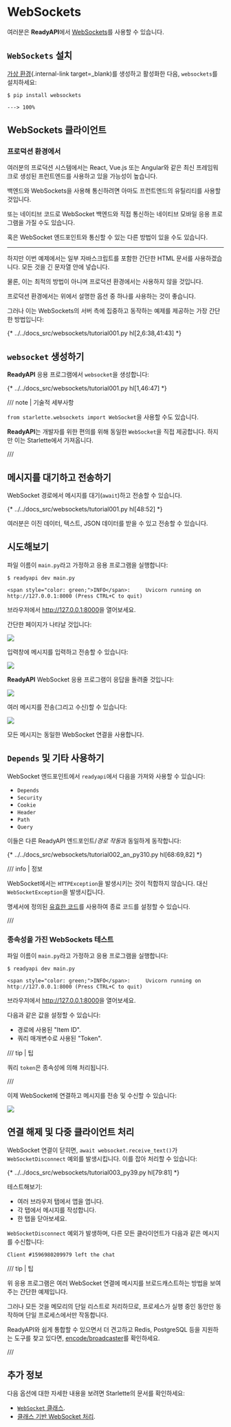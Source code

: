 # WebSockets

여러분은 **ReadyAPI**에서 <a href="https://developer.mozilla.org/en-US/docs/Web/API/WebSockets_API" class="external-link" target="_blank">WebSockets</a>를 사용할 수 있습니다.

## `WebSockets` 설치

[가상 환경](../virtual-environments.md){.internal-link target=_blank)를 생성하고 활성화한 다음, `websockets`를 설치하세요:

<div class="termy">

```console
$ pip install websockets

---> 100%
```

</div>

## WebSockets 클라이언트

### 프로덕션 환경에서

여러분의 프로덕션 시스템에서는 React, Vue.js 또는 Angular와 같은 최신 프레임워크로 생성된 프런트엔드를 사용하고 있을 가능성이 높습니다.

백엔드와 WebSockets을 사용해 통신하려면 아마도 프런트엔드의 유틸리티를 사용할 것입니다.

또는 네이티브 코드로 WebSocket 백엔드와 직접 통신하는 네이티브 모바일 응용 프로그램을 가질 수도 있습니다.

혹은 WebSocket 엔드포인트와 통신할 수 있는 다른 방법이 있을 수도 있습니다.

---

하지만 이번 예제에서는 일부 자바스크립트를 포함한 간단한 HTML 문서를 사용하겠습니다. 모든 것을 긴 문자열 안에 넣습니다.

물론, 이는 최적의 방법이 아니며 프로덕션 환경에서는 사용하지 않을 것입니다.

프로덕션 환경에서는 위에서 설명한 옵션 중 하나를 사용하는 것이 좋습니다.

그러나 이는 WebSockets의 서버 측에 집중하고 동작하는 예제를 제공하는 가장 간단한 방법입니다:

{* ../../docs_src/websockets/tutorial001.py hl[2,6:38,41:43] *}

## `websocket` 생성하기

**ReadyAPI** 응용 프로그램에서 `websocket`을 생성합니다:

{* ../../docs_src/websockets/tutorial001.py hl[1,46:47] *}

/// note | 기술적 세부사항

`from starlette.websockets import WebSocket`을 사용할 수도 있습니다.

**ReadyAPI**는 개발자를 위한 편의를 위해 동일한 `WebSocket`을 직접 제공합니다. 하지만 이는 Starlette에서 가져옵니다.

///

## 메시지를 대기하고 전송하기

WebSocket 경로에서 메시지를 대기(`await`)하고 전송할 수 있습니다.

{* ../../docs_src/websockets/tutorial001.py hl[48:52] *}

여러분은 이진 데이터, 텍스트, JSON 데이터를 받을 수 있고 전송할 수 있습니다.

## 시도해보기

파일 이름이 `main.py`라고 가정하고 응용 프로그램을 실행합니다:

<div class="termy">

```console
$ readyapi dev main.py

<span style="color: green;">INFO</span>:     Uvicorn running on http://127.0.0.1:8000 (Press CTRL+C to quit)
```

</div>

브라우저에서 <a href="http://127.0.0.1:8000" class="external-link" target="_blank">http://127.0.0.1:8000</a>을 열어보세요.

간단한 페이지가 나타날 것입니다:

<img src="/img/tutorial/websockets/image01.png">

입력창에 메시지를 입력하고 전송할 수 있습니다:

<img src="/img/tutorial/websockets/image02.png">

**ReadyAPI** WebSocket 응용 프로그램이 응답을 돌려줄 것입니다:

<img src="/img/tutorial/websockets/image03.png">

여러 메시지를 전송(그리고 수신)할 수 있습니다:

<img src="/img/tutorial/websockets/image04.png">

모든 메시지는 동일한 WebSocket 연결을 사용합니다.

## `Depends` 및 기타 사용하기

WebSocket 엔드포인트에서 `readyapi`에서 다음을 가져와 사용할 수 있습니다:

* `Depends`
* `Security`
* `Cookie`
* `Header`
* `Path`
* `Query`

이들은 다른 ReadyAPI 엔드포인트/*경로 작동*과 동일하게 동작합니다:

{* ../../docs_src/websockets/tutorial002_an_py310.py hl[68:69,82] *}

/// info | 정보

WebSocket에서는 `HTTPException`을 발생시키는 것이 적합하지 않습니다. 대신 `WebSocketException`을 발생시킵니다.

명세서에 정의된 <a href="https://tools.ietf.org/html/rfc6455#section-7.4.1" class="external-link" target="_blank">유효한 코드</a>를 사용하여 종료 코드를 설정할 수 있습니다.

///

### 종속성을 가진 WebSockets 테스트

파일 이름이 `main.py`라고 가정하고 응용 프로그램을 실행합니다:

<div class="termy">

```console
$ readyapi dev main.py

<span style="color: green;">INFO</span>:     Uvicorn running on http://127.0.0.1:8000 (Press CTRL+C to quit)
```

</div>

브라우저에서 <a href="http://127.0.0.1:8000" class="external-link" target="_blank">http://127.0.0.1:8000</a>을 열어보세요.

다음과 같은 값을 설정할 수 있습니다:

* 경로에 사용된 "Item ID".
* 쿼리 매개변수로 사용된 "Token".

/// tip | 팁

쿼리 `token`은 종속성에 의해 처리됩니다.

///

이제 WebSocket에 연결하고 메시지를 전송 및 수신할 수 있습니다:

<img src="/img/tutorial/websockets/image05.png">

## 연결 해제 및 다중 클라이언트 처리

WebSocket 연결이 닫히면, `await websocket.receive_text()`가 `WebSocketDisconnect` 예외를 발생시킵니다. 이를 잡아 처리할 수 있습니다:

{* ../../docs_src/websockets/tutorial003_py39.py hl[79:81] *}

테스트해보기:

* 여러 브라우저 탭에서 앱을 엽니다.
* 각 탭에서 메시지를 작성합니다.
* 한 탭을 닫아보세요.

`WebSocketDisconnect` 예외가 발생하며, 다른 모든 클라이언트가 다음과 같은 메시지를 수신합니다:

```
Client #1596980209979 left the chat
```

/// tip | 팁

위 응용 프로그램은 여러 WebSocket 연결에 메시지를 브로드캐스트하는 방법을 보여주는 간단한 예제입니다.

그러나 모든 것을 메모리의 단일 리스트로 처리하므로, 프로세스가 실행 중인 동안만 동작하며 단일 프로세스에서만 작동합니다.

ReadyAPI와 쉽게 통합할 수 있으면서 더 견고하고 Redis, PostgreSQL 등을 지원하는 도구를 찾고 있다면, <a href="https://github.com/encode/broadcaster" class="external-link" target="_blank">encode/broadcaster</a>를 확인하세요.

///

## 추가 정보

다음 옵션에 대한 자세한 내용을 보려면 Starlette의 문서를 확인하세요:

* <a href="https://www.starlette.io/websockets/" class="external-link" target="_blank">`WebSocket` 클래스</a>.
* <a href="https://www.starlette.io/endpoints/#websocketendpoint" class="external-link" target="_blank">클래스 기반 WebSocket 처리</a>.

